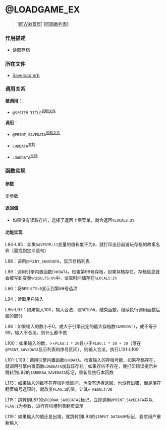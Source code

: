 ﻿# @LOADGAME_EX

> [\[回Wiki首页\]](/Wiki) [\[回函数列表\]](/Wiki/erasqn_wiki/function/README.md)

### 作用描述

+ 读取存档

### 所在文件

+ [Saveload.erb](/ERB/Saveload.erb#L77-L120)

### 调用关系

**被调用**：

+ `@SYSTEM_TITLE`<sup>[说明文件](/Wiki/erasqn_wiki/function/s/system_title.md)</sup>

**调用**：

+ `@PRINT_SAVEDATA`<sup>[说明文件](/Wiki/erasqn_wiki/function/p/print_savedata.md)</sup>

+ `CHKDATA`<sup>[文档](https://osdn.net/projects/emuera/wiki/excom#h5-CHKDATA.20.3C.E6.95.B0.E5.BC.8F.3E)</sup>

+ `LOADDATA`<sup>[文档](https://osdn.net/projects/emuera/wiki/excom#h5-LOADDATA.20.3C.E6.95.B0.E5.BC.8F.3E)</sup>

### 函数实现

#### 参数

无参数

#### 返回值

+ 如果没有读取存档，选择了返回上层菜单，就会返回`%LOCALS:2%`

#### 功能实现

L84-L85：如果`SAVESTR:11`变量的值长度不为`0`，就打印出目前游玩存档的故事名称（需找到定义语句）

L88：调用`@PRINT_SAVEDATA`，显示存档列表

L89：调用引擎内置函数`CHKDATA`，检查第99号存档，如果存档存在，存档信息就会被写到变量`%RESULTS:0%`中，读取时间储存在`%LOCALS:2%`

L90：将`RESULTS:0`显示到第99号选项

L94：读取用户输入

L95-L97：如果输入100，输入合法，则`RETURN`，结束函数，继续执行调用函数后面的部分

L98：如果输入的数小于0，或大于引擎设定的最大存档数`SAVENOS()`，或不等于99，输入不合法，则什么都不做

L100：如果输入的数，>=`FLAG:1 * 20`且小于`FLAG:1 * 20 + 20`（落在`@PRINT_SAVEDATA`显示列表的序号区间），则输入合法，执行L101-L109

L101-L109：调用引擎内置函数`CHKDATA`，检查输入的存档号数，如果存档存在，就调用引擎内置函数`LOADDATA`加载该存档；如果存档不存在，就打印错误提示并跳转到L82的`$REDRAW_SAVEDATA`标记，重新显执行本函数

L113：如果输入的数不在存档列表区间，也没有选择返回，也没有出错，而是落在翻页编号选项时，就改变`FLAG:1`的值，让其`= RESULT/20`

L115：跳转到L87的`$REDRAW_SAVEDATA2`标记，立即调用`@PRINT_SAVEDATA`并以`FLAG:1`为参数，进行存档槽列表翻页显示

L119：如果输入的值还是出错，就跳转到L93的`$INPUT_DATANUM`标记，要求用户重新输入
